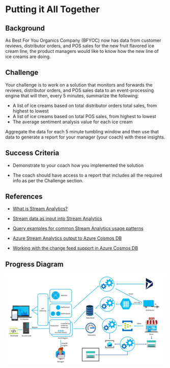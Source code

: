 # Putting it All Together

## Background

As Best For You Organics Company (BFYOC) now has data from customer reviews, distributor
orders, and POS sales for the new fruit flavored ice cream line, the
product managers would like to know how the new line of ice creams are
doing.

## Challenge

Your challenge is to work on a solution that monitors and forwards the
reviews, distributor orders, and POS sales data to an event-processing
engine that will then, every 5 minutes, summarize the following:

* A list of ice creams based on total distributor orders total sales,
from highest to lowest
* A list of ice creams based on total POS sales, from highest to lowest
* The average sentiment analysis value for each ice cream

Aggregate the data for each 5 minute tumbling window and then use that
data to generate a report for your manager (your coach) with these insights.

## Success Criteria

* Demonstrate to your coach how you implemented the solution

* The coach should have access to a report that includes all the required
info as per the Challenge section.

## References

* [What is Stream Analytics?](https://docs.microsoft.com/azure/stream-analytics/stream-analytics-introduction)

* [Stream data as input into Stream Analytics](https://docs.microsoft.com/azure/stream-analytics/stream-analytics-define-inputs)

* [Query examples for common Stream Analytics usage patterns](https://docs.microsoft.com/azure/stream-analytics/stream-analytics-stream-analytics-query-patterns)

* [Azure Stream Analytics output to Azure Cosmos DB](https://docs.microsoft.com/azure/stream-analytics/stream-analytics-documentdb-output)

* [Working with the change feed support in Azure Cosmos DB](https://docs.microsoft.com/azure/cosmos-db/change-feed)

## Progress Diagram

![Final progress diagram](/images/final-progress-diagram.jpg)
